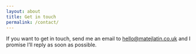 ```yaml
---
layout: about
title: Get in touch
permalink: /contact/
---
```

<p class="attention-grabber">If you want to get in touch, send me an email to <a href="mailto:hello@matejlatin.co.uk">hello@matejlatin.co.uk</a> and I promise I’ll reply as soon as possible.</p>
